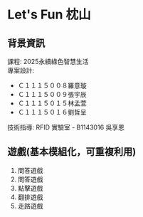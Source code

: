 # Let's Fun 枕山

## 背景資訊
課程: 2025永續綠色智慧生活  
專案設計: 
- Ｃ１１１５００８羅意璇
- Ｃ１１１５００９張宇辰
- Ｃ１１１５０１５林孟萱
- Ｃ１１１５０１６劉哲呈

技術指導: RFID 實驗室 - B1143016 吳享恩

## 遊戲(基本模組化，可重複利用)
1. 問答遊戲
2. 問答遊戲
3. 點擊遊戲
4. 翻排遊戲
5. 走路遊戲
